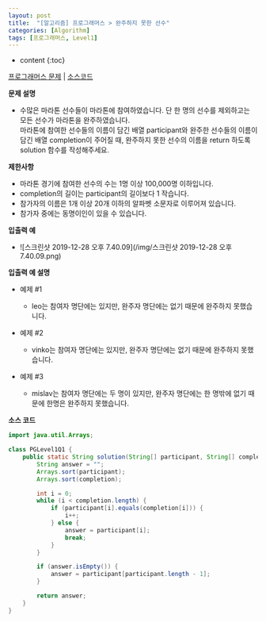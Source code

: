 ```yaml
---
layout: post
title:  "[알고리즘] 프로그래머스 > 완주하지 못한 선수"
categories: [Algorithm]
tags: [프로그래머스, Level1]
---
```


* content
{:toc}

[프로그래머스 문제](https://programmers.co.kr/learn/courses/30/lessons/42576) | [소스코드](https://github.com/TaeHyungK/algorithm/blob/master/src/programmers/level1/PGLevel1Q1.java) 

**문제 설명**

  - 수많은 마라톤 선수들이 마라톤에 참여하였습니다. 단 한 명의 선수를 제외하고는 모든 선수가 마라톤을 완주하였습니다.
    <br>마라톤에 참여한 선수들의 이름이 담긴 배열 participant와 완주한 선수들의 이름이 담긴 배열 completion이 주어질 때, 완주하지 못한 선수의 이름을 return 하도록 solution 함수를 작성해주세요.

**제한사항**

 - 마라톤 경기에 참여한 선수의 수는 1명 이상 100,000명 이하입니다.
 - completion의 길이는 participant의 길이보다 1 작습니다.
 - 참가자의 이름은 1개 이상 20개 이하의 알파벳 소문자로 이루어져 있습니다.
 - 참가자 중에는 동명이인이 있을 수 있습니다.



**입출력 예**
- ![스크린샷 2019-12-28 오후 7.40.09](/img/스크린샷 2019-12-28 오후 7.40.09.png)


**입출력 예 설명**

- 예제 #1
  - leo는 참여자 명단에는 있지만, 완주자 명단에는 없기 때문에 완주하지 못했습니다.

- 예제 #2
  - vinko는 참여자 명단에는 있지만, 완주자 명단에는 없기 때문에 완주하지 못했습니다.

- 예제 #3
  - mislav는 참여자 명단에는 두 명이 있지만, 완주자 명단에는 한 명밖에 없기 때문에 한명은 완주하지 못했습니다.

**소스 코드**

```java
import java.util.Arrays;

class PGLevel1Q1 {
    public static String solution(String[] participant, String[] completion) {
        String answer = "";
        Arrays.sort(participant);
        Arrays.sort(completion);

        int i = 0;
        while (i < completion.length) {
            if (participant[i].equals(completion[i])) {
                i++;
            } else {
                answer = participant[i];
                break;
            }
        }

        if (answer.isEmpty()) {
            answer = participant[participant.length - 1];
        }

        return answer;
    }
}
```